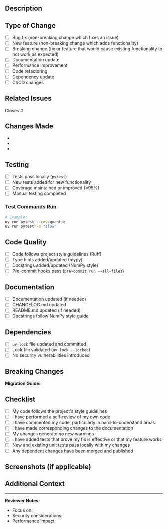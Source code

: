 ## Description

<!-- Provide a brief description of the changes in this PR -->

## Type of Change

<!-- Mark the relevant option with an "x" -->

- [ ] Bug fix (non-breaking change which fixes an issue)
- [ ] New feature (non-breaking change which adds functionality)
- [ ] Breaking change (fix or feature that would cause existing functionality to not work as expected)
- [ ] Documentation update
- [ ] Performance improvement
- [ ] Code refactoring
- [ ] Dependency update
- [ ] CI/CD changes

## Related Issues

<!-- Link related issues, e.g., "Closes #123" or "Related to #456" -->

Closes #

## Changes Made

<!-- Provide a detailed list of changes -->

-
-
-

## Testing

<!-- Describe the testing you've done -->

- [ ] Tests pass locally (`pytest`)
- [ ] New tests added for new functionality
- [ ] Coverage maintained or improved (≥95%)
- [ ] Manual testing completed

### Test Commands Run

```bash
# Example:
uv run pytest --cov=quantiq
uv run pytest -m "slow"
```

## Code Quality

<!-- Confirm code quality checks -->

- [ ] Code follows project style guidelines (Ruff)
- [ ] Type hints added/updated (mypy)
- [ ] Docstrings added/updated (NumPy style)
- [ ] Pre-commit hooks pass (`pre-commit run --all-files`)

## Documentation

<!-- Confirm documentation updates -->

- [ ] Documentation updated (if needed)
- [ ] CHANGELOG.md updated
- [ ] README.md updated (if needed)
- [ ] Docstrings follow NumPy style guide

## Dependencies

<!-- If this PR modifies dependencies -->

- [ ] `uv.lock` file updated and committed
- [ ] Lock file validated (`uv lock --locked`)
- [ ] No security vulnerabilities introduced

## Breaking Changes

<!-- If this is a breaking change, describe the migration path -->

**Migration Guide:**
<!-- How should users update their code? -->

## Checklist

<!-- Final checks before requesting review -->

- [ ] My code follows the project's style guidelines
- [ ] I have performed a self-review of my own code
- [ ] I have commented my code, particularly in hard-to-understand areas
- [ ] I have made corresponding changes to the documentation
- [ ] My changes generate no new warnings
- [ ] I have added tests that prove my fix is effective or that my feature works
- [ ] New and existing unit tests pass locally with my changes
- [ ] Any dependent changes have been merged and published

## Screenshots (if applicable)

<!-- Add screenshots for UI changes -->

## Additional Context

<!-- Add any other context about the PR here -->

---

**Reviewer Notes:**

<!-- For reviewers - what should they focus on? -->

- Focus on:
- Security considerations:
- Performance impact:
